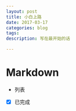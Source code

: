 ```yaml
---
layout: post
title: 小白上路
date: 2017-03-17
categories: blog
tags: 
description: 写在最开始的话

---
```


# Markdown

* 列表

*[x] 已完成